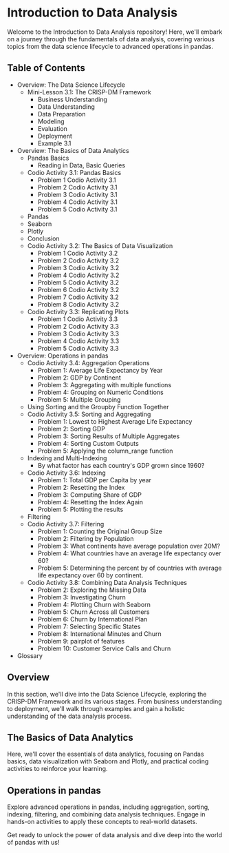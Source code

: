 # Introduction to Data Analysis

Welcome to the Introduction to Data Analysis repository! Here, we'll embark on a journey through the fundamentals of data analysis, covering various topics from the data science lifecycle to advanced operations in pandas.

## Table of Contents

- Overview: The Data Science Lifecycle
    - Mini-Lesson 3.1: The CRISP-DM Framework
        - Business Understanding
        - Data Understanding
        - Data Preparation
        - Modeling
        - Evaluation
        - Deployment
        - Example 3.1
- Overview: The Basics of Data Analytics
    - Pandas Basics
        - Reading in Data, Basic Queries
    - Codio Activity 3.1: Pandas Basics
        - Problem 1 Codio Activity 3.1
        - Problem 2 Codio Activity 3.1
        - Problem 3 Codio Activity 3.1
        - Problem 4 Codio Activity 3.1
        - Problem 5 Codio Activity 3.1
    - Pandas
    - Seaborn
    - Plotly
    - Conclusion
    - Codio Activity 3.2: The Basics of Data Visualization
        - Problem 1 Codio Activity 3.2
        - Problem 2 Codio Activity 3.2
        - Problem 3 Codio Activity 3.2
        - Problem 4 Codio Activity 3.2
        - Problem 5 Codio Activity 3.2
        - Problem 6 Codio Activity 3.2
        - Problem 7 Codio Activity 3.2
        - Problem 8 Codio Activity 3.2
    - Codio Activity 3.3: Replicating Plots
        - Problem 1 Codio Activity 3.3
        - Problem 2 Codio Activity 3.3
        - Problem 3 Codio Activity 3.3
        - Problem 4 Codio Activity 3.3
        - Problem 5 Codio Activity 3.3
- Overview: Operations in pandas
    - Codio Activity 3.4: Aggregation Operations
        - Problem 1: Average Life Expectancy by Year
        - Problem 2: GDP by Continent
        - Problem 3: Aggregating with multiple functions
        - Problem 4: Grouping on Numeric Conditions
        - Problem 5: Multiple Grouping
    - Using Sorting and the Groupby Function Together
    - Codio Activity 3.5: Sorting and Aggregating
        - Problem 1: Lowest to Highest Average Life Expectancy
        - Problem 2: Sorting GDP
        - Problem 3: Sorting Results of Multiple Aggregates
        - Problem 4: Sorting Custom Outputs
        - Problem 5: Applying the column_range function
    - Indexing and Multi-Indexing
        - By what factor has each country's GDP grown since 1960?
    - Codio Activity 3.6: Indexing
        - Problem 1: Total GDP per Capita by year
        - Problem 2: Resetting the Index
        - Problem 3: Computing Share of GDP
        - Problem 4: Resetting the Index Again
        - Problem 5: Plotting the results
    - Filtering
    - Codio Activity 3.7: Filtering
        - Problem 1: Counting the Original Group Size
        - Problem 2: Filtering by Population
        - Problem 3: What continents have average population over 20M?
        - Problem 4: What countries have an average life expectancy over 60?
        - Problem 5: Determining the percent by of countries with average life expectancy over 60 by continent.
    - Codio Activity 3.8: Combining Data Analysis Techniques
        - Problem 2: Exploring the Missing Data
        - Problem 3: Investigating Churn
        - Problem 4: Plotting Churn with Seaborn
        - Problem 5: Churn Across all Customers
        - Problem 6: Churn by International Plan
        - Problem 7: Selecting Specific States
        - Problem 8: International Minutes and Churn
        - Problem 9: pairplot of features
        - Problem 10: Customer Service Calls and Churn
- Glossary

## Overview

In this section, we'll dive into the Data Science Lifecycle, exploring the CRISP-DM Framework and its various stages. From business understanding to deployment, we'll walk through examples and gain a holistic understanding of the data analysis process.

## The Basics of Data Analytics

Here, we'll cover the essentials of data analytics, focusing on Pandas basics, data visualization with Seaborn and Plotly, and practical coding activities to reinforce your learning.

## Operations in pandas

Explore advanced operations in pandas, including aggregation, sorting, indexing, filtering, and combining data analysis techniques. Engage in hands-on activities to apply these concepts to real-world datasets.

Get ready to unlock the power of data analysis and dive deep into the world of pandas with us!
